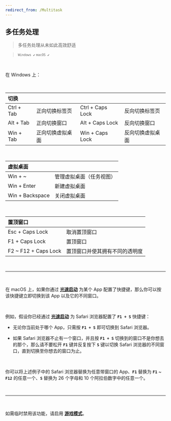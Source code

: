 ```yaml
---
redirect_from: /Multitask
---
```


## 多任务处理

> 多任务处理从未如此高效舒适

> <small>`Windows ✔` `macOS ✔`</small>

<br>

在 Windows 上：

<br>

| 切换       |                  |                  |                  |
| :--------- | :--------------- | :--------------- | :--------------- |
| Ctrl + Tab | 正向切换标签页   | Ctrl + Caps Lock | 反向切换标签页   |
| Alt + Tab  | 正向切换窗口     | Alt + Caps Lock  | 反向切换窗口     |
| Win + Tab  | 正向切换虚拟桌面 | Win + Caps Lock  | 反向切换虚拟桌面 |

<br>

| 虚拟桌面        |                          |
| :-------------- | :----------------------- |
| Win + ~         | 管理虚拟桌面（任务视图） |
| Win + Enter     | 新建虚拟桌面             |
| Win + Backspace | 关闭虚拟桌面             |

<br>

| 置顶窗口             |                                |
| :------------------- | :----------------------------- |
| Esc + Caps Lock      | 取消置顶窗口                   |
| F1 + Caps Lock       | 置顶窗口                       |
| F2 ~ F12 + Caps Lock | 置顶窗口并使其拥有不同的透明度 |

<br>

---

<br>

在 macOS 上，如果你通过 [**光速启动**](/launcher) 为某个 App 配置了快捷键，那么你可以按该快捷键立即切换到该 App 以及它的不同窗口。

<br>

例如，假设你已经通过 [**光速启动**](/launcher) 为 Safari 浏览器配置了 **`F1 + S`** 快捷键：

- 无论你当前处于哪个 App，只需按 **`F1 + S`** 即可切换到 Safari 浏览器。

- 如果 Safari 浏览器不止有一个窗口，并且按 **`F1 + S`** 切换到的窗口不是你想去的那个，那么请不要松开 **`F1`** 键并反复按下 **`S`** 键以切换 Safari 浏览器的不同窗口，直到切换至你想去的窗口为止。

<br>

你可以将上述例子中的 Safari 浏览器替换为任意带窗口的 App、**`F1`** 替换为 **`F1`** ~ **`F12`** 的任意一个、**`S`** 替换为 26 个字母和 10 个阿拉伯数字中的任意一个。

<br>

---

<br>

如需临时禁用该功能，请启用 [**游戏模式**](/game)。
